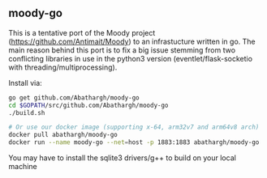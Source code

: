 ## **moody-go**
This is a tentative port of the Moody project (https://github.com/Antimait/Moody) to an infrastucture written in go.
The main reason behind this port is to fix a big issue stemming from two conflicting libraries in use in the python3 
version (eventlet/flask-socketio with threading/multiprocessing).

Install via:
```bash
go get github.com/Abathargh/moody-go
cd $GOPATH/src/github.com/Abathargh/moody-go
./build.sh

# Or use our docker image (supporting x-64, arm32v7 and arm64v8 arch)
docker pull abathargh/moody-go
docker run --name moody-go --net=host -p 1883:1883 abathargh/moody-go
```

You may have to install the sqlite3 drivers/g++ to build on your local machine